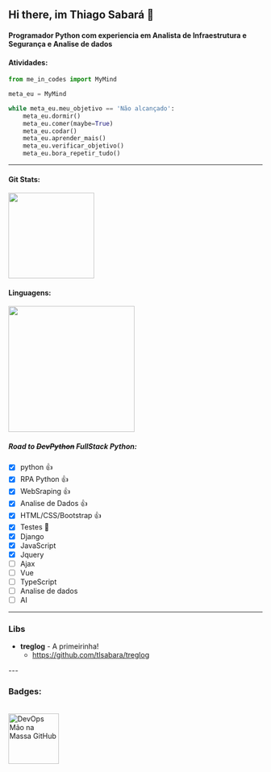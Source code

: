 ## Hi there, im Thiago Sabará 👋
#### Programador Python com experiencia em Analista de Infraestrutura e Segurança e Analise de dados 
#### Atividades:
```python
from me_in_codes import MyMind

meta_eu = MyMind

while meta_eu.meu_objetivo == 'Não alcançado':
    meta_eu.dormir()
    meta_eu.comer(maybe=True)
    meta_eu.codar()
    meta_eu.aprender_mais()
    meta_eu.verificar_objetivo()
    meta_eu.bora_repetir_tudo()

```

---

#### Git Stats:
<div align="left">
  <a href="https://www.linkedin.com/in/tlsabara/">
  <img height="170em" src="https://github-readme-stats.vercel.app/api?username=tlsabara&show_icons=true&theme=slateorange&include_all_commits=true&count_private=true"/> 
  </a>
</div>

#### Linguagens:
<div align="left">
  <a href="https://www.linkedin.com/in/tlsabara/">
  <img height="250em" src="https://github-readme-stats.vercel.app/api/top-langs/?username=tlsabara&langs_count=5&theme=slateorange"/>
  </a>
</div>

##### Road to ~~DevPython~~ FullStack Python: 
- [x] python :+1:
- [x] RPA Python :+1:
- [x] WebSraping :+1:
- [x] Analise de Dados :+1:
- [x] HTML/CSS/Bootstrap :+1:
- [x] Testes 🎯
- [x] Django
- [x] JavaScript
- [x] Jquery
- [ ] Ajax
- [ ] Vue
- [ ] TypeScript
- [ ] Analise de dados
- [ ] AI

---

### Libs

<div>

  
* **treglog** - A primeirinha!
  * https://github.com/tlsabara/treglog
  
</div>
---

### Badges:

<div>
    <br>
    <a href="https://creds.arruda.io/events/devops_mao_na_massa_github/e3715232-c3c6-4c76-ad49-525bb048b92f">
        <img  height="100em" src="https://creds.arruda.io/events/devops_mao_na_massa_github/badge.png" alt="DevOps Mão na Massa GitHub" title="DevOps Mão na Massa GitHub" />
    </a>
</div>

